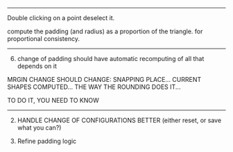 
-----

Double clicking on a point deselect it.

compute the padding (and radius) as a proportion of the triangle. for proportional consistency.

--- --- 

6. change of padding should have automatic recomputing of all that depends on it

MRGIN CHANGE SHOULD CHANGE:
SNAPPING PLACE...
CURRENT SHAPES COMPUTED...
THE WAY THE ROUNDING DOES IT...


TO DO IT, YOU NEED TO KNOW 

--- ---


2. HANDLE CHANGE OF CONFIGURATIONS BETTER (either reset, or save what you can?)

7. Refine padding logic
